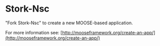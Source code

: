 Stork-Nsc
=====

"Fork Stork-Nsc" to create a new MOOSE-based application.

For more information see: [http://mooseframework.org/create-an-app/](http://mooseframework.org/create-an-app/)
